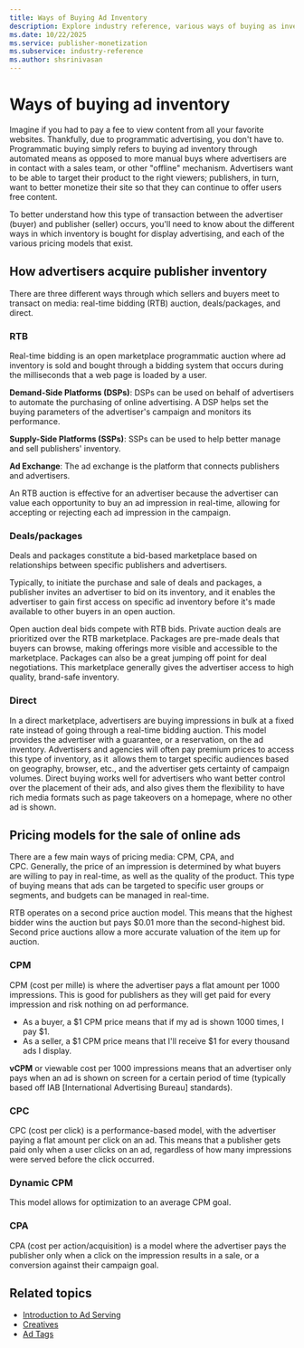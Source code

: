 ```yaml
---
title: Ways of Buying Ad Inventory
description: Explore industry reference, various ways of buying as inventory, and how advertisers acquire publisher inventory.
ms.date: 10/22/2025
ms.service: publisher-monetization
ms.subservice: industry-reference
ms.author: shsrinivasan
---
```


# Ways of buying ad inventory

Imagine if you had to pay a fee to view content from all your favorite websites. Thankfully, due to programmatic advertising, you don't have to. Programmatic buying simply refers to buying ad inventory through automated means as opposed to more manual buys where advertisers are in contact with a sales team, or other "offline" mechanism. Advertisers want to be able to target their product to the right viewers; publishers, in turn, want to better monetize their site so that they can continue to offer users free content.

To better understand how this type of transaction between the advertiser (buyer) and publisher (seller) occurs, you'll need to know about the different ways in which inventory is bought for display advertising, and each of the various pricing models that exist.

## How advertisers acquire publisher inventory

There are three different ways through which sellers and buyers meet to transact on media: real-time bidding (RTB) auction, deals/packages, and direct.

### RTB

Real-time bidding is an open marketplace programmatic auction where ad inventory is sold and bought through a bidding system that occurs during the milliseconds that a web page is loaded by a user.

**Demand-Side Platforms (DSPs)**: DSPs can be used on behalf of advertisers to automate the purchasing of online advertising. A DSP helps set the buying parameters of the advertiser's campaign and
monitors its performance.

**Supply-Side Platforms (SSPs)**: SSPs can be used to help better manage and sell publishers' inventory.

**Ad Exchange**: The ad exchange is the platform that connects publishers and advertisers.

An RTB auction is effective for an advertiser because the advertiser can value each opportunity to buy an ad impression in real-time, allowing for accepting or rejecting each ad impression in the campaign.

### Deals/packages

Deals and packages constitute a bid-based marketplace based on relationships between specific publishers and advertisers.

Typically, to initiate the purchase and sale of deals and packages, a publisher invites an advertiser to bid on its inventory, and it enables the advertiser to gain first access on specific ad inventory before it's
made available to other buyers in an open auction.  
  
Open auction deal bids compete with RTB bids. Private auction deals are prioritized over the RTB marketplace. Packages are pre-made deals that buyers can browse, making offerings more visible and accessible to the
marketplace. Packages can also be a great jumping off point for deal negotiations. This marketplace generally gives the advertiser access to high quality, brand-safe inventory.

### Direct

In a direct marketplace, advertisers are buying impressions in bulk at a fixed rate instead of going through a real-time bidding auction. This model provides the advertiser with a guarantee, or a reservation, on the ad inventory. Advertisers and agencies will often pay premium prices to access this type of inventory, as it  allows them to target specific audiences based on geography, browser, etc., and the advertiser gets certainty of campaign volumes. Direct buying works well for advertisers who want better control over the placement of their ads, and also gives them the flexibility to have rich media formats such as page takeovers on a homepage, where no other ad is shown.

## Pricing models for the sale of online ads

There are a few main ways of pricing media: CPM, CPA, and CPC. Generally, the price of an impression is determined by what buyers are willing to pay in real-time, as well as the quality of the product. This type of buying means that ads can be targeted to specific user groups or segments, and budgets can be managed in real-time.

 RTB operates on a second price auction model. This means that the highest bidder wins the auction but pays $0.01 more than the second-highest bid. Second price auctions allow a more accurate valuation of the item up for auction.

### CPM

CPM (cost per mille) is where the advertiser pays a flat amount per 1000 impressions. This is good for publishers as they will get paid for every impression and risk nothing on ad performance.

- As a buyer, a $1 CPM price means that if my ad is shown 1000 times, I pay $1.
- As a seller, a $1 CPM price means that I'll receive $1 for every thousand ads I display.

**vCPM** or viewable cost per 1000 impressions means that an advertiser only pays when an ad is shown on screen for a certain period of time (typically based off IAB [International Advertising Bureau] standards).

### CPC

CPC (cost per click) is a performance-based model, with the advertiser paying a flat amount per click on an ad. This means that a publisher gets paid only when a user clicks on an ad, regardless of how many impressions were served before the click occurred.

### Dynamic CPM

This model allows for optimization to an average CPM goal.

### CPA

CPA (cost per action/acquisition) is a model where the advertiser pays the publisher only when a click on the impression results in a sale, or a conversion against their campaign goal.

## Related topics

- [Introduction to Ad Serving](introduction-to-ad-serving.md)
- [Creatives](creatives.md)
- [Ad Tags](ad-tags.md)
